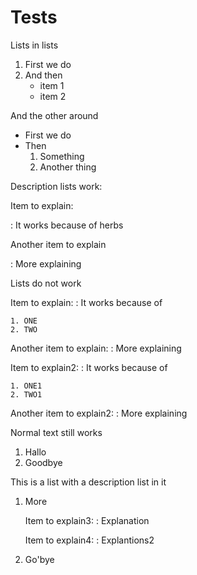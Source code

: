 # Tests

Lists in lists

1. First we do
2. And then
    * item 1
    * item 2

And the other around

* First we do
* Then
    1. Something
    2. Another thing

Description lists work:

Item to explain:

:   It works because of herbs

Another item to explain

:    More explaining

Lists do not work

Item to explain:
:   It works because of

    1. ONE
    2. TWO

Another item to explain:
:   More explaining

Item to explain2:
:   It works because of

    1. ONE1
    2. TWO1

Another item to explain2:
:   More explaining


Normal text still works

1. Hallo
2. Goodbye

This is a list with a description list in it

1. More

    Item to explain3:
    :   Explanation

    Item to explain4:
    :   Explantions2

2. Go'bye
